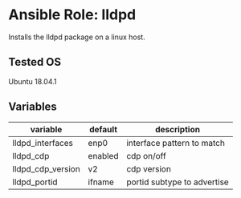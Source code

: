 Ansible Role: lldpd
===================

Installs the lldpd package on a linux host.

Tested OS
---------
Ubuntu 18.04.1

Variables
---------
| variable          | default  | description                       |
| ----------------- | -------- | --------------------------------- |
| lldpd_interfaces  | enp0     | interface pattern to match        |
| lldpd_cdp         | enabled  | cdp on/off                        |
| lldpd_cdp_version | v2       | cdp version                       |
| lldpd_portid      | ifname   | portid subtype to advertise       |
